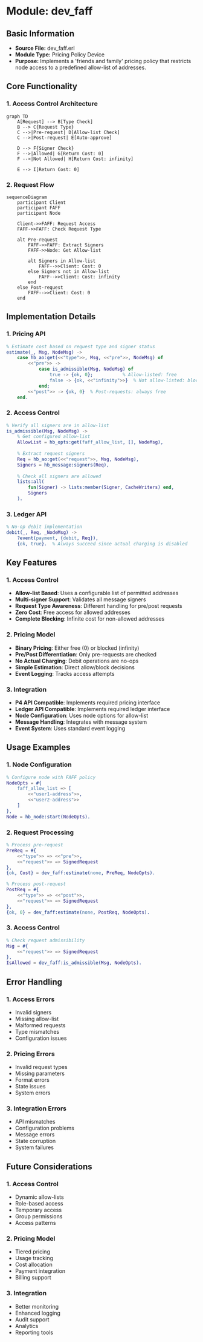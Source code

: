 # Module: dev_faff

## Basic Information
- **Source File:** dev_faff.erl
- **Module Type:** Pricing Policy Device
- **Purpose:** Implements a 'friends and family' pricing policy that restricts node access to a predefined allow-list of addresses.

## Core Functionality

### 1. Access Control Architecture
```mermaid
graph TD
    A[Request] --> B[Type Check]
    B --> C{Request Type}
    C -->|Pre-request| D[Allow-list Check]
    C -->|Post-request| E[Auto-approve]
    
    D --> F{Signer Check}
    F -->|Allowed| G[Return Cost: 0]
    F -->|Not Allowed| H[Return Cost: infinity]
    
    E --> I[Return Cost: 0]
```

### 2. Request Flow
```mermaid
sequenceDiagram
    participant Client
    participant FAFF
    participant Node
    
    Client->>FAFF: Request Access
    FAFF->>FAFF: Check Request Type
    
    alt Pre-request
        FAFF->>FAFF: Extract Signers
        FAFF->>Node: Get Allow-list
        
        alt Signers in Allow-list
            FAFF-->>Client: Cost: 0
        else Signers not in Allow-list
            FAFF-->>Client: Cost: infinity
        end
    else Post-request
        FAFF-->>Client: Cost: 0
    end
```

## Implementation Details

### 1. Pricing API
```erlang
% Estimate cost based on request type and signer status
estimate(_, Msg, NodeMsg) ->
    case hb_ao:get(<<"type">>, Msg, <<"pre">>, NodeMsg) of
        <<"pre">> ->
            case is_admissible(Msg, NodeMsg) of
                true -> {ok, 0};           % Allow-listed: free
                false -> {ok, <<"infinity">>}  % Not allow-listed: blocked
            end;
        <<"post">> -> {ok, 0}  % Post-requests: always free
    end.
```

### 2. Access Control
```erlang
% Verify all signers are in allow-list
is_admissible(Msg, NodeMsg) ->
    % Get configured allow-list
    AllowList = hb_opts:get(faff_allow_list, [], NodeMsg),
    
    % Extract request signers
    Req = hb_ao:get(<<"request">>, Msg, NodeMsg),
    Signers = hb_message:signers(Req),
    
    % Check all signers are allowed
    lists:all(
        fun(Signer) -> lists:member(Signer, CacheWriters) end,
        Signers
    ).
```

### 3. Ledger API
```erlang
% No-op debit implementation
debit(_, Req, _NodeMsg) ->
    ?event(payment, {debit, Req}),
    {ok, true}.  % Always succeed since actual charging is disabled
```

## Key Features

### 1. Access Control
- **Allow-list Based**: Uses a configurable list of permitted addresses
- **Multi-signer Support**: Validates all message signers
- **Request Type Awareness**: Different handling for pre/post requests
- **Zero Cost**: Free access for allowed addresses
- **Complete Blocking**: Infinite cost for non-allowed addresses

### 2. Pricing Model
- **Binary Pricing**: Either free (0) or blocked (infinity)
- **Pre/Post Differentiation**: Only pre-requests are checked
- **No Actual Charging**: Debit operations are no-ops
- **Simple Estimation**: Direct allow/block decisions
- **Event Logging**: Tracks access attempts

### 3. Integration
- **P4 API Compatible**: Implements required pricing interface
- **Ledger API Compatible**: Implements required ledger interface
- **Node Configuration**: Uses node options for allow-list
- **Message Handling**: Integrates with message system
- **Event System**: Uses standard event logging

## Usage Examples

### 1. Node Configuration
```erlang
% Configure node with FAFF policy
NodeOpts = #{
    faff_allow_list => [
        <<"user1-address">>,
        <<"user2-address">>
    ]
},
Node = hb_node:start(NodeOpts).
```

### 2. Request Processing
```erlang
% Process pre-request
PreReq = #{
    <<"type">> => <<"pre">>,
    <<"request">> => SignedRequest
},
{ok, Cost} = dev_faff:estimate(none, PreReq, NodeOpts).

% Process post-request
PostReq = #{
    <<"type">> => <<"post">>,
    <<"request">> => SignedRequest
},
{ok, 0} = dev_faff:estimate(none, PostReq, NodeOpts).
```

### 3. Access Control
```erlang
% Check request admissibility
Msg = #{
    <<"request">> => SignedRequest
},
IsAllowed = dev_faff:is_admissible(Msg, NodeOpts).
```

## Error Handling

### 1. Access Errors
- Invalid signers
- Missing allow-list
- Malformed requests
- Type mismatches
- Configuration issues

### 2. Pricing Errors
- Invalid request types
- Missing parameters
- Format errors
- State issues
- System errors

### 3. Integration Errors
- API mismatches
- Configuration problems
- Message errors
- State corruption
- System failures

## Future Considerations

### 1. Access Control
- Dynamic allow-lists
- Role-based access
- Temporary access
- Group permissions
- Access patterns

### 2. Pricing Model
- Tiered pricing
- Usage tracking
- Cost allocation
- Payment integration
- Billing support

### 3. Integration
- Better monitoring
- Enhanced logging
- Audit support
- Analytics
- Reporting tools
